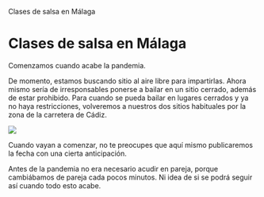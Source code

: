 Clases de salsa en Málaga

# Clases de salsa en Málaga 

Comenzamos cuando acabe la pandemia. 

De momento, estamos buscando sitio al aire libre para impartirlas. Ahora mismo sería de irresponsables ponerse a bailar en un sitio cerrado, además de estar prohibido. Para cuando se pueda bailar en lugares cerrados y ya no haya restricciones, volveremos a nuestros dos sitios habituales por la zona de la carretera de Cádiz.


<img src="https://sites.google.com/site/clasesdesalsaenmalaga/horario-clases-salsa-bachata-malaga.gif">

Cuando vayan a comenzar, no te preocupes que aquí mismo publicaremos la fecha con una cierta anticipación.

Antes de la pandemia no era necesario acudir en pareja, porque cambiábamos de pareja cada pocos minutos. Ni idea de si se podrá seguir así cuando todo esto acabe.


